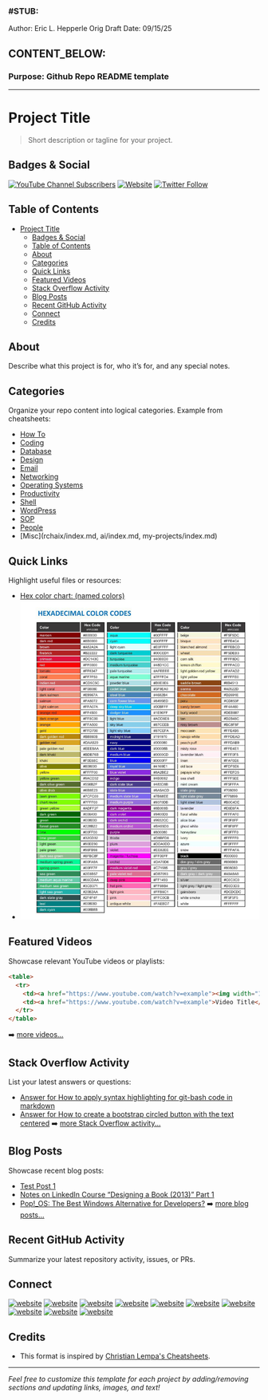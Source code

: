 ### #STUB: 

Author: Eric L. Hepperle
Orig Draft Date:
09/15/25


## CONTENT_BELOW: ##

### Purpose: Github Repo README template

---



# Project Title

> Short description or tagline for your project.

## Badges & Social

[![YouTube Channel Subscribers](https://img.shields.io/youtube/channel/subscribers/UCp93Jok5b2D4-LbIM4ZNNqA?logo=youtube&logoColor=red&style=for-the-badge)](https://www.youtube.com/channel/UCp93Jok5b2D4-LbIM4ZNNqA)
[![Website](https://img.shields.io/website?label=erichepperle.com&style=for-the-badge&url=https%3A%2F%2Ferichepperle.com)](https://erichepperle.com)
[![Twitter Follow](https://img.shields.io/twitter/follow/EricHepperleWP?color=1DA1F2&logo=twitter&style=for-the-badge)](https://twitter.com/EricLHepperleWP)

## Table of Contents

- [Project Title](#project-title)
  - [Badges \& Social](#badges--social)
  - [Table of Contents](#table-of-contents)
  - [About](#about)
  - [Categories](#categories)
  - [Quick Links](#quick-links)
  - [Featured Videos](#featured-videos)
  - [Stack Overflow Activity](#stack-overflow-activity)
  - [Blog Posts](#blog-posts)
  - [Recent GitHub Activity](#recent-github-activity)
  - [Connect](#connect)
  - [Credits](#credits)

## About

Describe what this project is for, who it’s for, and any special notes.

## Categories

Organize your repo content into logical categories. Example from cheatsheets:

- [How To](how-to/index.md)
- [Coding](coding/index.md)
- [Database](database/index.md)
- [Design](design/index.md)
- [Email](email/index.md)
- [Networking](networking/index.md)
- [Operating Systems](os/index.md)
- [Productivity](productivity/index.md)
- [Shell](shell/index.md)
- [WordPress](wp/index.md)
- [SOP](sop/index.md)
- [People](christians/index.md)
- [Misc](rchaix/index.md, ai/index.md, my-projects/index.md)

## Quick Links

Highlight useful files or resources:

- [Hex color chart: (named colors)](coding/html-hex-colors.md)
- ![Hex color chart](_pix/hex-colors-01.jpg)

## Featured Videos

Showcase relevant YouTube videos or playlists:

```markdown
<table>
  <tr>
    <td><a href="https://www.youtube.com/watch?v=example"><img width="140px" src="https://i.ytimg.com/vi/example/mqdefault.jpg"></a></td>
    <td><a href="https://www.youtube.com/watch?v=example">Video Title</a><br/>Date</td>
  </tr>
</table>
```
➡️ [more videos...](https://www.youtube.com/channel/UCp93Jok5b2D4-LbIM4ZNNqA)

## Stack Overflow Activity

List your latest answers or questions:

- [Answer for How to apply syntax highlighting for git-bash code in markdown](https://stackoverflow.com/questions/62043936/)
- [Answer for How to create a bootstrap circled button with the text centered](https://stackoverflow.com/questions/65440623/)
➡️ [more Stack Overflow activity...](https://stackoverflow.com/users/1316396/eric-hepperle-codeslayer2010?tab=topactivity)

## Blog Posts

Showcase recent blog posts:

- [Test Post 1](https://erichepperle.com/test-post-1/)
- [Notes on LinkedIn Course “Designing a Book (2013)” Part 1](https://erichepperle.com/notes-on-linkedin-course-designing-a-book-2013-1/)
- [Pop!_OS: The Best Windows Alternative for Developers?](https://erichepperle.com/pop-os-best-windows-alternative-for-developers/)
➡️ [more blog posts...](https://erichepperle.com/category/programming-coding)

## Recent GitHub Activity

Summarize your latest repository activity, issues, or PRs.

## Connect

[![website](./img/globe-light.svg)](https://erichepperle.com#gh-light-mode-only)
[![website](./img/globe-dark.svg)](https://erichepperle.com#gh-dark-mode-only)
[![website](./img/youtube-light.svg)](https://www.youtube.com/channel/UCp93Jok5b2D4-LbIM4ZNNqA#gh-light-mode-only)
[![website](./img/youtube-dark.svg)](https://www.youtube.com/channel/UCp93Jok5b2D4-LbIM4ZNNqA#gh-dark-mode-only)
[![website](./img/twitter-light.svg)](https://twitter.com/EricLHepperle#gh-light-mode-only)
[![website](./img/twitter-dark.svg)](https://twitter.com/EricLHepperle#gh-dark-mode-only)
[![website](./img/linkedin-light.svg)](https://linkedin.com/in/erichepperle#gh-light-mode-only)
[![website](./img/linkedin-dark.svg)](https://linkedin.com/in/erichepperle#gh-dark-mode-only)
[![website](./img/instagram-light.svg)](https://instagram.com/erichepperledesigns#gh-light-mode-only)
[![website](./img/instagram-dark.svg)](https://instagram.com/erichepperledesigns#gh-dark-mode-only)

## Credits

- This format is inspired by [Christian Lempa's Cheatsheets](https://github.com/ChristianLempa/cheat-sheets/blob/main/linux/awk.md).

---

*Feel free to customize this template for each project by adding/removing sections and updating links, images, and text!*